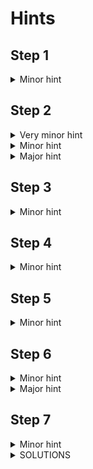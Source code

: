 # Hints

## Step 1

<details>
  <summary>Minor hint</summary>
  
  ![](https://upload.wikimedia.org/wikipedia/commons/b/b5/International_Morse_Code.svg)
</details>

## Step 2

<details>
  <summary>Very minor hint</summary>

  Look up after solving step 1 and getting the second upgrade.
</details>

<details>
  <summary>Minor hint</summary>
  
  Maybe this guy can help you:
  ![](https://upload.wikimedia.org/wikipedia/commons/d/dc/Retrato_de_Julio_C%C3%A9sar_%2826724093101%29.jpg)
</details>

<details>
  <summary>Major hint</summary>
  
  The code for the Caesar Cipher is 7.
</details>

## Step 3

<details>
  <summary>Minor hint</summary>
  
  Turn on all the lights, it will reveal an elevator code to the roof.
</details>

## Step 4

<details>
  <summary>Minor hint</summary>
  
  Use the code you can spot from the roof (use the code from step 3 to access the roof) to open the large VAB door.
</details>

## Step 5

<details>
  <summary>Minor hint</summary>
  
  Use the code you can spot from the roof to open the large VAB door. You can use the code "0000" to get back to the ground floor.
</details>

## Step 6

<details>
  <summary>Minor hint</summary>
  
  Now with all upgrades, you can see the moon.
</details>

<details>
  <summary>Major hint</summary>
  
  The code to the launch pad is the name of the space station.
</details>

## Step 7

<details>
  <summary>Minor hint</summary>
  
  The two refueling stations have pipes that need to be reconnected into a closed system.
</details>

<details>
  <summary>SOLUTIONS</summary>
  
  ![](media/solution_pipes_1.png)

  ![](media/solution_pipes_2.png)
</details>
